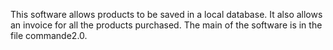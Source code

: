 This software allows products to be saved in a local database. It also allows an invoice for all the products purchased.
The main of the software is in the file commande2.0. 
